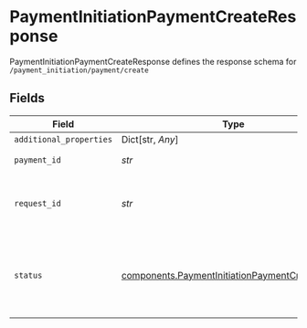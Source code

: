 # PaymentInitiationPaymentCreateResponse

PaymentInitiationPaymentCreateResponse defines the response schema for `/payment_initiation/payment/create`


## Fields

| Field                                                                                                                                       | Type                                                                                                                                        | Required                                                                                                                                    | Description                                                                                                                                 |
| ------------------------------------------------------------------------------------------------------------------------------------------- | ------------------------------------------------------------------------------------------------------------------------------------------- | ------------------------------------------------------------------------------------------------------------------------------------------- | ------------------------------------------------------------------------------------------------------------------------------------------- |
| `additional_properties`                                                                                                                     | Dict[str, *Any*]                                                                                                                            | :heavy_minus_sign:                                                                                                                          | N/A                                                                                                                                         |
| `payment_id`                                                                                                                                | *str*                                                                                                                                       | :heavy_check_mark:                                                                                                                          | A unique ID identifying the payment                                                                                                         |
| `request_id`                                                                                                                                | *str*                                                                                                                                       | :heavy_check_mark:                                                                                                                          | A unique identifier for the request, which can be used for troubleshooting. This identifier, like all Plaid identifiers, is case sensitive. |
| `status`                                                                                                                                    | [components.PaymentInitiationPaymentCreateStatus](../../models/shared/paymentinitiationpaymentcreatestatus.md)                              | :heavy_check_mark:                                                                                                                          | For a payment returned by this endpoint, there is only one possible value:<br/><br/>`PAYMENT_STATUS_INPUT_NEEDED`: The initial phase of the payment |